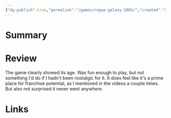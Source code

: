 ```yaml
---
{"dg-publish":true,"permalink":"/games/rogue-galaxy-2005/","created":"2023-12-08","updated":"2024-01-09"}
---
```



# Summary

# Review

The game clearly showed its age. Was fun enough to play, but not something I'd do if I hadn't been nostalgic for it. It does feel like it's a prime place for franchise potential, as I mentioned in the videos a couple times. But also not surprised it never went anywhere.

# Links
